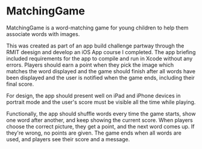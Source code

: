 # MatchingGame

MatchingGame is a word-matching game for young children to help them associate words with images.

This was created as part of an app build challenge partway through the RMIT deesign and develop an iOS App course I completed. 
The app briefing included requirements for the app to compile and run in Xcode without any errors. Players should earn a point when they pick the image which matches the word displayed and the game should finish after all words have been displayed and the user is notified when the game ends, including their final score.

For design, the app should present well on iPad and iPhone devices in portrait mode and the user's score must be visible all the time while playing. 

Functionally, the app should shuffle words every time the game starts, show one word after another, and keep showing the current score. When players choose the correct picture, they get a point, and the next word comes up. If they're wrong, no points are given. The game ends when all words are used, and players see their score and a message.
